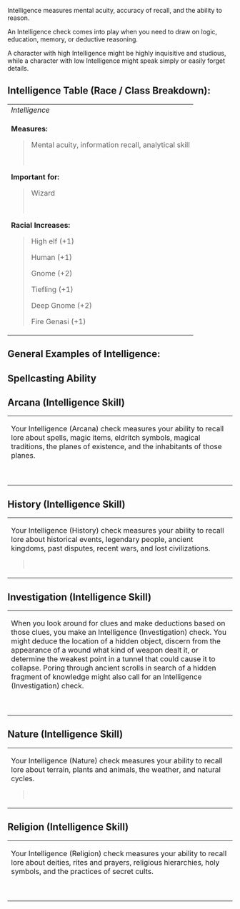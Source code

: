 
Intelligence measures mental acuity, accuracy of recall, and the ability to reason.

An Intelligence check comes into play when you need to draw on logic, education, memory, or deductive reasoning.

A character with high Intelligence might be highly inquisitive and studious, while a character with low Intelligence might speak simply or easily forget details.

## **Intelligence Table (Race / Class Breakdown):**
<table><tbody><tr class="odd"><td><em>Intelligence</em></td></tr><tr class="even"><td><p><strong>Measures:</strong></p><blockquote><p>Mental acuity, information recall, analytical skill</p><p> </p></blockquote><p><strong>Important for:</strong></p><blockquote><p>Wizard</p><p> </p></blockquote><p><strong>Racial Increases:</strong></p><blockquote><p>High elf (+1)</p><p>Human (+1)</p><p>Gnome (+2)</p><p>Tiefling (+1)</p><p>Deep Gnome (+2)</p><p>Fire Genasi (+1)</p></blockquote></td></tr></tbody></table>

## **General Examples of Intelligence:**


## **Spellcasting Ability**

## **Arcana (Intelligence Skill)**
<table><tbody><tr class="odd"><td><p>Your Intelligence (Arcana) check measures your ability to recall lore about spells, magic items, eldritch symbols, magical traditions, the planes of existence, and the inhabitants of those planes.</p><p> </p></td></tr></tbody></table>

## **History (Intelligence Skill)**
<table><tbody><tr class="odd"><td><p>Your Intelligence (History) check measures your ability to recall lore about historical events, legendary people, ancient kingdoms, past disputes, recent wars, and lost civilizations.</p><blockquote><p> </p></blockquote></td></tr></tbody></table>

## **Investigation (Intelligence Skill)**
<table><tbody><tr class="odd"><td><p>When you look around for clues and make deductions based on those clues, you make an Intelligence (Investigation) check. You might deduce the location of a hidden object, discern from the appearance of a wound what kind of weapon dealt it, or determine the weakest point in a tunnel that could cause it to collapse. Poring through ancient scrolls in search of a hidden fragment of knowledge might also call for an Intelligence (Investigation) check.</p><p> </p></td></tr></tbody></table>

## **Nature (Intelligence Skill)**
<table><tbody><tr class="odd"><td><p>Your Intelligence (Nature) check measures your ability to recall lore about terrain, plants and animals, the weather, and natural cycles.</p><blockquote><p> </p></blockquote></td></tr></tbody></table>

## **Religion (Intelligence Skill)**
<table><tbody><tr class="odd"><td><p>Your Intelligence (Religion) check measures your ability to recall lore about deities, rites and prayers, religious hierarchies, holy symbols, and the practices of secret cults.</p><p> </p></td></tr></tbody></table>

